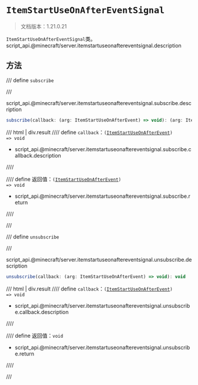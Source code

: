 # `ItemStartUseOnAfterEventSignal`

> 文档版本：1.21.0.21

`ItemStartUseOnAfterEventSignal`类。script_api.@minecraft/server.itemstartuseonaftereventsignal.description

## 方法

/// define
`subscribe`


///

script_api.@minecraft/server.itemstartuseonaftereventsignal.subscribe.description

```js
subscribe(callback: (arg: ItemStartUseOnAfterEvent) => void): (arg: ItemStartUseOnAfterEvent) => void
```

/// html | div.result
//// define
`callback`：<code>(<a href="../itemstartuseonafterevent/">ItemStartUseOnAfterEvent</a>) =&gt; void</code>

- script_api.@minecraft/server.itemstartuseonaftereventsignal.subscribe.callback.description


////

//// define
返回值：<code>(<a href="../itemstartuseonafterevent/">ItemStartUseOnAfterEvent</a>) =&gt; void</code>

- script_api.@minecraft/server.itemstartuseonaftereventsignal.subscribe.return


////

///


/// define
`unsubscribe`


///

script_api.@minecraft/server.itemstartuseonaftereventsignal.unsubscribe.description

```js
unsubscribe(callback: (arg: ItemStartUseOnAfterEvent) => void): void
```

/// html | div.result
//// define
`callback`：<code>(<a href="../itemstartuseonafterevent/">ItemStartUseOnAfterEvent</a>) =&gt; void</code>

- script_api.@minecraft/server.itemstartuseonaftereventsignal.unsubscribe.callback.description


////

//// define
返回值：`void`

- script_api.@minecraft/server.itemstartuseonaftereventsignal.unsubscribe.return


////

///

